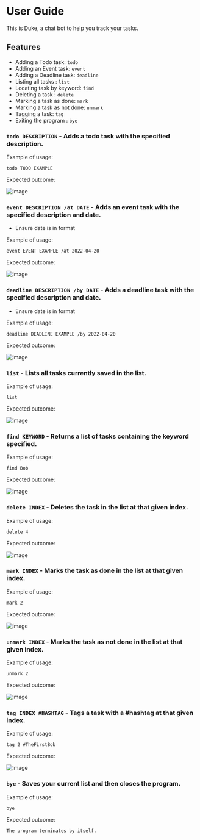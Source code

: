 # User Guide

This is Duke, a chat bot to help you track your tasks.

## Features

- Adding a Todo task: `todo`
- Adding an Event task: `event`
- Adding a Deadline task: `deadline`
- Listing all tasks : `list`
- Locating task by keyword: `find`
- Deleting a task : `delete`
- Marking a task as done: `mark`
- Marking a task as not done: `unmark`
- Tagging a task: `tag`
- Exiting the program : `bye`

### `todo DESCRIPTION` - Adds a todo task with the specified description.

Example of usage:

`todo TODO EXAMPLE`

Expected outcome:

![image](https://user-images.githubusercontent.com/97376457/189971908-5fe12440-c4c9-4027-a5ec-bc6216d13a30.png)

### `event DESCRIPTION /at DATE` - Adds an event task with the specified description and date.
- Ensure date is in format <YYYY-MM-DD>

Example of usage:

`event EVENT EXAMPLE /at 2022-04-20`

Expected outcome:

![image](https://user-images.githubusercontent.com/97376457/189972627-567efaf2-2378-4f46-aef8-50f1a874867e.png)

### `deadline DESCRIPTION /by DATE` - Adds a deadline task with the specified description and date.
- Ensure date is in format <YYYY-MM-DD>

Example of usage:

`deadline DEADLINE EXAMPLE /by 2022-04-20`

Expected outcome:

![image](https://user-images.githubusercontent.com/97376457/189972673-22841325-9d06-4e6b-ba64-48d730bb101c.png)

### `list` - Lists all tasks currently saved in the list.

Example of usage:

`list`

Expected outcome:

![image](https://user-images.githubusercontent.com/97376457/189972738-018e190b-c060-4e48-8a23-17df2dd878c4.png)

### `find KEYWORD` - Returns a list of tasks containing the keyword specified.

Example of usage:

`find Bob`

Expected outcome:

![image](https://user-images.githubusercontent.com/97376457/189972765-78fb576e-732b-4d9f-a3fe-7911d0caf477.png)

### `delete INDEX` - Deletes the task in the list at that given index.

Example of usage:

`delete 4`

Expected outcome:

![image](https://user-images.githubusercontent.com/97376457/189972818-00eee5f5-3f1f-4419-93aa-7381242142fd.png)

### `mark INDEX` - Marks the task as done in the list at that given index.

Example of usage:

`mark 2`

Expected outcome:

![image](https://user-images.githubusercontent.com/97376457/189972845-c3b7b24a-cef3-4309-b8f3-a8fd2dbeb7b3.png)

### `unmark INDEX` - Marks the task as not done in the list at that given index.

Example of usage:

`unmark 2`

Expected outcome:

![image](https://user-images.githubusercontent.com/97376457/189972880-2b1e5d72-a48b-4946-a80e-90d94a1f849a.png)

### `tag INDEX #HASHTAG` - Tags a task with a #hashtag at that given index.

Example of usage:

`tag 2 #TheFirstBob`

Expected outcome:

![image](https://user-images.githubusercontent.com/97376457/189972898-ca871fc5-9eb4-4e33-bfe8-8f496c6d783b.png)

### `bye` - Saves your current list and then closes the program.

Example of usage:

`bye`

Expected outcome:

```
The program terminates by itself.
```
